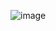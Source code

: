 

![image](https://github.com/AshishBhosle17/Zerodha-Landing-Pg/assets/140106733/137fa4a3-908d-41c4-94d2-e779fca705bc)
